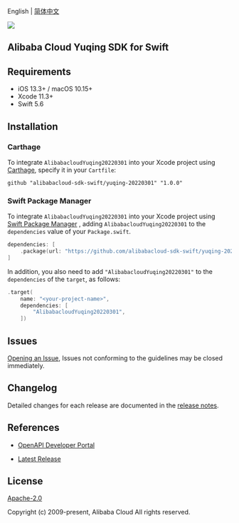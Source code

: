 English | [简体中文](README-CN.md)

![](https://aliyunsdk-pages.alicdn.com/icons/AlibabaCloud.svg)

## Alibaba Cloud Yuqing SDK for Swift

## Requirements

- iOS 13.3+ / macOS 10.15+
- Xcode 11.3+
- Swift 5.6

## Installation

### Carthage

To integrate `AlibabacloudYuqing20220301` into your Xcode project using [Carthage](https://github.com/Carthage/Carthage), specify it in your `Cartfile`:

```ogdl
github "alibabacloud-sdk-swift/yuqing-20220301" "1.0.0"
```

### Swift Package Manager

To integrate `AlibabacloudYuqing20220301` into your Xcode project using [Swift Package Manager](https://swift.org/package-manager/) , adding `AlibabacloudYuqing20220301` to the `dependencies` value of your `Package.swift`.

```swift
dependencies: [
    .package(url: "https://github.com/alibabacloud-sdk-swift/yuqing-20220301.git", from: "1.0.0")
]
```

In addition, you also need to add `"AlibabacloudYuqing20220301"` to the `dependencies` of the `target`, as follows:

```swift
.target(
    name: "<your-project-name>",
    dependencies: [
        "AlibabacloudYuqing20220301",
    ])
```

## Issues

[Opening an Issue](https://github.com/alibabacloud-sdk-swift/yuqing-20220301/issues/new), Issues not conforming to the guidelines may be closed immediately.

## Changelog

Detailed changes for each release are documented in the [release notes](./ChangeLog.txt).

## References

* [OpenAPI Developer Portal](https://next.api.alibabacloud.com/home)
- [Latest Release](https://github.com/alibabacloud-sdk-swift/yuqing-20220301)

## License

[Apache-2.0](http://www.apache.org/licenses/LICENSE-2.0)

Copyright (c) 2009-present, Alibaba Cloud All rights reserved.
